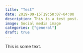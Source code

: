 ```yaml
---
title: "Test"
date: 2019-09-15T19:50:07-04:00
description: This is a test post.
image: Social media image
categories: ["general"]
draft: true
---
```


This is some text.
